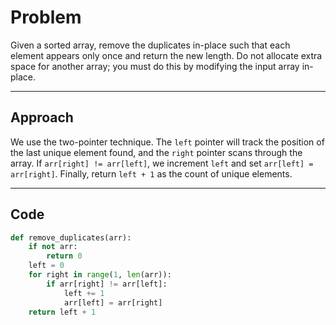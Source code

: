 # Problem

Given a sorted array, remove the duplicates in-place such that each element appears only once and return the new length. Do not allocate extra space for another array; you must do this by modifying the input array in-place.

---

## Approach

We use the two-pointer technique. The `left` pointer will track the position of the last unique element found, and the `right` pointer scans through the array. If `arr[right] != arr[left]`, we increment `left` and set `arr[left] = arr[right]`. Finally, return `left + 1` as the count of unique elements.

---

## Code

```python
def remove_duplicates(arr):
    if not arr:
        return 0
    left = 0
    for right in range(1, len(arr)):
        if arr[right] != arr[left]:
            left += 1
            arr[left] = arr[right]
    return left + 1
```